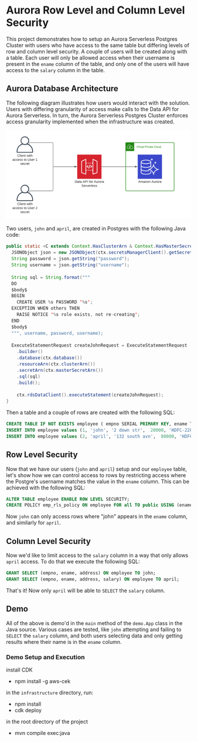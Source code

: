 # Aurora Row Level and Column Level Security

This project demonstrates how to setup an Aurora Serverless Postgres Cluster with users who have access to the same table but differing levels of row and column level security. A couple of users will be created along with a table. Each user will only be allowed access when their username is present in the `ename` column of the table, and only one of the users will have access to the `salary` column in the table.

## Aurora Database Architecture

The following diagram illustrates how users would interact with the solution.  Users with differing granularity of access make calls to the Data API for Aurora Serverless.  In turn, the Aurora Serverless Postgres Cluster enforces access granularity implemented when the infrastructure was created.

![Architecture Diagram](https://github.com/dwhitney/aurora-demo/blob/main/Data%20API%20for%20Aurora%20Serverless.png)

Two users, `john` and `april`, are created in Postgres with the following Java code:

```java
public static <C extends Context.HasClusterArn & Context.HasMasterSecretArn & Context.HasSecretsClient & Context.HasRdsDataClient & Context.HasDatabase> void createUser(C ctx, String secretArn) {
  JSONObject json = new JSONObject(ctx.secretsManagerClient().getSecretValue(GetSecretValueRequest.builder().secretId(secretArn).build()).secretString());
  String password = json.getString("password");
  String username = json.getString("username");

  String sql = String.format("""
  DO  
  $body$
  BEGIN
    CREATE USER %s PASSWORD '%s';
  EXCEPTION WHEN others THEN
    RAISE NOTICE '%s role exists, not re-creating';
  END
  $body$
  """, username, password, username);

  ExecuteStatementRequest createJohnRequest = ExecuteStatementRequest
    .builder()
    .database(ctx.database())
    .resourceArn(ctx.clusterArn())
    .secretArn(ctx.masterSecretArn())
    .sql(sql)
    .build();

    ctx.rdsDataClient().executeStatement(createJohnRequest);
}
```

Then a table and a couple of rows are created with the following SQL:

```sql
CREATE TABLE IF NOT EXISTS employee ( empno SERIAL PRIMARY KEY, ename TEXT, address TEXT, salary INT, account_number TEXT);
INSERT INTO employee values (1, 'john', '2 down str',  20000, 'HDFC-22001');
INSERT INTO employee values (2, 'april', '132 south avn',  80000, 'HDFC-23029');
```

## Row Level Security

Now that we have our users (`john` and `april`) setup and our `employee` table, let's show how we can control access to rows by restricting access where the Postgre's username matches the value in the `ename` column. This can be achieved with the following SQL:

```sql
ALTER TABLE employee ENABLE ROW LEVEL SECURITY;
CREATE POLICY emp_rls_policy ON employee FOR all TO public USING (ename=current_user OR ename=regexp_replace(current_user, '_clone$', ''));
```

Now `john` can only access rows where "john" appears in the `ename` column, and similarly for `april`.


## Column Level Security

Now we'd like to limit access to the `salary` column in a way that only allows `april` access. To do that we execute the following SQL:

```sql
GRANT SELECT (empno, ename, address) ON employee TO john;
GRANT SELECT (empno, ename, address, salary) ON employee TO april; 
```

That's it! Now only `april` will be able to `SELECT` the `salary` column.

## Demo

All of the above is demo'd in the `main` method of the `demo.App` class in the Java source. Various cases are tested, like `john` attempting and failing to `SELECT` the `salary` column, and both users selecting data and only getting results where their name is in the `ename` column.

### Demo Setup and Execution

install CDK
* npm install -g aws-cek

in the `infrastructure` directory, run:
* npm install
* cdk deploy

in the root directory of the project
* mvn compile exec:java
